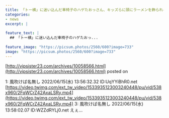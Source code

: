 ```yaml
---
title: 「トー横」に迷い込んだ車椅子のハゲたおっさん、キッズらに頭にラーメンを飾られるｗｗｗ
categories:
- news
excerpt: |
  
feature_text: |
  ## 「トー横」に迷い込んだ車椅子のハゲたおっ...
  
feature_image: "https://picsum.photos/2560/600?image=733"
image: "https://picsum.photos/2560/600?image=733"
---
```


[http://vipsister23.com/archives/10058566.html](http://vipsister23.com/archives/10058566.html)
posted on 

<!--more-->

1: 風吹けば名無し 2022/06/15(水) 13:56:32.32 ID:UqYYiBhR0.net [https://video.twimg.com/ext_tw_video/1533935123003240448/pu/vid/538x960/2FqWCrZ42AxaLSRy.mp4](https://video.twimg.com/ext_tw_video/1533935123003240448/pu/vid/538x960/2FqWCrZ42AxaLSRy.mp4) 3: 風吹けば名無し 2022/06/15(水) 13:58:02.07 ID:WZZdRYLj0.net えぇ…
